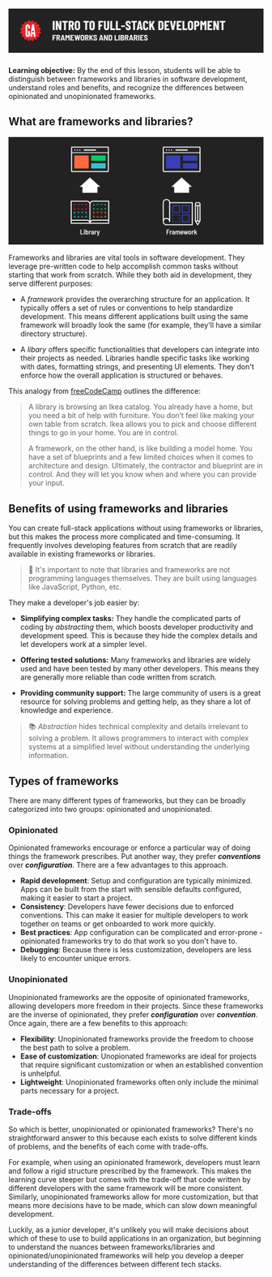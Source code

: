 # ![Intro to Full-Stack Development - Frameworks and Libraries](./assets/hero.png)

**Learning objective:** By the end of this lesson, students will be able to distinguish between frameworks and libraries in software development, understand roles and benefits, and recognize the differences between opinionated and unopinionated frameworks.

## What are frameworks and libraries?

![A library and a framework paired with their resulting applications](./assets/library-vs-framework.png)

Frameworks and libraries are vital tools in software development. They leverage pre-written code to help accomplish common tasks without starting that work from scratch. While they both aid in development, they serve different purposes:

- A *framework* provides the overarching structure for an application. It typically offers a set of rules or conventions to help standardize development. This means different applications built using the same framework will broadly look the same (for example, they'll have a similar directory structure).

- A *libary* offers specific functionalities that developers can integrate into their projects as needed. Libraries handle specific tasks like working with dates, formatting strings, and presenting UI elements. They don't enforce how the overall application is structured or behaves.

This analogy from [freeCodeCamp](https://www.freecodecamp.org/news/the-difference-between-a-framework-and-a-library-bd133054023f/) outlines the difference:

> A library is browsing an Ikea catalog. You already have a home, but you need a bit of help with furniture. You don’t feel like making your own table from scratch. Ikea allows you to pick and choose different things to go in your home. You are in control.
>
> A framework, on the other hand, is like building a model home. You have a set of blueprints and a few limited choices when it comes to architecture and design. Ultimately, the contractor and blueprint are in control. And they will let you know when and where you can provide your input.

## Benefits of using frameworks and libraries

You can create full-stack applications without using frameworks or libraries, but this makes the process more complicated and time-consuming. It frequently involves developing features from scratch that are readily available in existing frameworks or libraries.

> 🧠 It's important to note that libraries and frameworks are not programming languages themselves. They are built using languages like JavaScript, Python, etc.

They make a developer's job easier by:

- **Simplifying complex tasks:** They handle the complicated parts of coding by *abstracting* them, which boosts developer productivity and development speed. This is because they hide the complex details and let developers work at a simpler level.

- **Offering tested solutions:** Many frameworks and libraries are widely used and have been tested by many other developers. This means they are generally more reliable than code written from scratch.

- **Providing community support:** The large community of users is a great resource for solving problems and getting help, as they share a lot of knowledge and experience.

> 📚 *Abstraction* hides technical complexity and details irrelevant to solving a problem. It allows programmers to interact with complex systems at a simplified level without understanding the underlying information.

## Types of frameworks

There are many different types of frameworks, but they can be broadly categorized into two groups: opinionated and unopinionated.

### Opinionated

Opinionated frameworks encourage or enforce a particular way of doing things the framework prescribes. Put another way, they prefer ***conventions*** over ***configuration***. There are a few advantages to this approach.

- **Rapid development**: Setup and configuration are typically minimized. Apps can be built from the start with sensible defaults configured, making it easier to start a project.
- **Consistency**: Developers have fewer decisions due to enforced conventions. This can make it easier for multiple developers to work together on teams or get onboarded to work more quickly.
- **Best practices**: App configuration can be complicated and error-prone - opinionated frameworks try to do that work so you don't have to.
- **Debugging**: Because there is less customization, developers are less likely to encounter unique errors.

### Unopinionated

Unopinionated frameworks are the opposite of opinionated frameworks, allowing developers more freedom in their projects. Since these frameworks are the inverse of opinionated, they prefer ***configuration*** over ***convention***. Once again, there are a few benefits to this approach:

- **Flexibility**: Unopinionated frameworks provide the freedom to choose the best path to solve a problem.
- **Ease of customization**: Unopionated frameworks are ideal for projects that require significant customization or when an established convention is unhelpful.
- **Lightweight**: Unopinionated frameworks often only include the minimal parts necessary for a project.

### Trade-offs

So which is better, unopinionated or opinionated frameworks? There's no straightforward answer to this because each exists to solve different kinds of problems, and the benefits of each come with trade-offs.

For example, when using an opinionated framework, developers must learn and follow a rigid structure prescribed by the framework. This makes the learning curve steeper but comes with the trade-off that code written by different developers with the same framework will be more consistent. Similarly, unopinionated frameworks allow for more customization, but that means more decisions have to be made, which can slow down meaningful development.

Luckily, as a junior developer, it's unlikely you will make decisions about which of these to use to build applications in an organization, but beginning to understand the nuances between frameworks/libraries and opinionated/unopinionated frameworks will help you develop a deeper understanding of the differences between different tech stacks.
